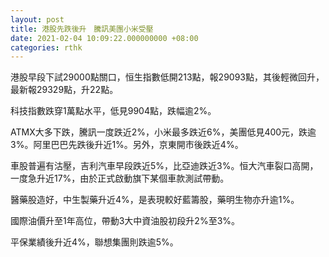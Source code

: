 ```yaml
---
layout: post
title: 港股先跌後升　騰訊美團小米受壓
date: 2021-02-04 10:09:22.000000000 +08:00
categories: rthk
---
```


港股早段下試29000點關口，恒生指數低開213點，報29093點，其後輕微回升，最新報29329點，升22點。

科技指數跌穿1萬點水平，低見9904點，跌幅逾2%。

ATMX大多下跌，騰訊一度跌近2%，小米最多跌近6%，美團低見400元，跌逾3%。阿里巴巴先跌後升近1%。另外，京東開市後跌近4%。

車股普遍有沽壓，吉利汽車早段跌近5%，比亞迪跌近3%。恒大汽車裂口高開，一度急升近17%，由於正式啟動旗下某個車款測試帶動。

醫藥股造好，中生製藥升近4%，是表現較好藍籌股，藥明生物亦升逾1%。

國際油價升至1年高位，帶動3大中資油股初段升2%至3%。

平保業績後升近4%，聯想集團則跌逾5%。
